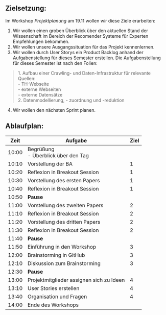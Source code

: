 ## Zielsetzung:
Im Workshop *Projektplanung* am 19.11 wollen wir diese Ziele erarbeiten:
1. Wir wollen einen groben Überblick über den aktuellen Stand der Wissenschaft im Bereich der Recomender Systeme für Experten Empfehlungen bekommen.
2. Wir wollen unsere Ausgangssituation für das Projekt kennenlernen.
2. Wir wollen durch User Storys ein Product Backlog anhand der Aufgabenstellung für dieses Semester erstellen.
Die Aufgabenstellung für dieses Semester ist nach den Folien:
<blockquote>
	1. Aufbau einer Crawling- und Daten-Infrastruktur für relevante Quellen: </br>
		- TH-Webseite</br>
		- externe Webseiten</br>
		- externe Datensätze</br>
	2. Datenmodellierung, 
		- zuordnung und -reduktion
</blockquote>

4. Wir wollen den nächsten Sprint planen.

## Ablaufplan:
|Zeit|Aufgabe|Ziel|
|---|---|---|
|10:00|Begrüßung</br> - Überblick über den Tag</br> ||
|10:10|Vorstellung der BA|1|
|10:20|Reflexion in Breakout Session|1|
|10:30|Vorstellung des ersten Papers|1|
|10:40|Reflexion in Breakout Session|1|
|10:50|**Pause**||
|11:00|Vorstellung des zweiten Papers|2|
|11:10|Reflexion in Breakout Session|2|
|11:20|Vorstellung des dritten Papers|2|
|11:30|Reflexion in Breakout Session|2|
|11:40|**Pause**||
|11:50|Einführung in den Workshop|3|
|12:00|Brainstorming in GitHub|3|
|12:10|Diskussion zum Brainstorming|3|
|12:30|**Pause**||
|13:00|Projektmitglieder assignen sich zu Ideen |4|
|13:10|User Stories erstellen|4|
|13:40|Organisation und Fragen |4|
|14:00|Ende des Workshops||

